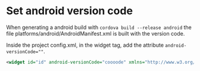 # Set android version code

When generating a android build with `cordova build --release android`
the file platforms/android/AndroidManifest.xml is built with the version code.

Inside the project config.xml, in the widget tag, add the attribute `android-versionCode=""`.

```xml
<widget id="id" android-versionCode="coooode" xmlns="http://www.w3.org/ns/widgets" xmlns:cdv="http://cordova.apache.org/ns/1.0">
```
